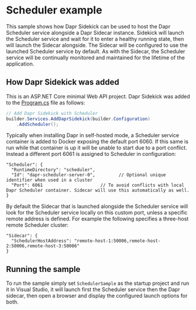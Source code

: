 # Scheduler example

This sample shows how Dapr Sidekick can be used to host the Dapr Scheduler service alongside a Dapr Sidecar instance. Sidekick will launch the Scheduler service and wait for it
to enter a healthy running state, then will launch the Sidecar alongside. The Sidecar will be configured to use the launched Scheduler service by default.
As with the Sidecar, the Scheduler service will be continually monitored and maintained for the lifetime of the application.

## How Dapr Sidekick was added

This is an ASP.NET Core minimal Web API project. Dapr Sidekick was added to the [Program.cs](SchedulerSample\Program.cs) file as follows:

```csharp
// Add Dapr Sidekick with Scheduler
builder.Services.AddDaprSidekick(builder.Configuration)
    .AddScheduler();
```

Typically when installing Dapr in self-hosted mode, a Scheduler service container is added to Docker exposing the default port 6060. If this same is run
while that container is up it will be unable to start due to a port conflict. Instead a different port 6061 is assigned to Scheduler in configuration:

```json5
"Scheduler": {
  "RuntimeDirectory": "scheduler",
  "Id": "dapr-scheduler-server-0",         // Optional unique identifier when used in a cluster
  "Port": 6061                      // To avoid conflicts with local Dapr Scheduler container. Sidecar will use this automatically as well.
}
```

By default the Sidecar that is launched alongside the Scheduler service will look for the Scheduler service locally on this custom port,
unless a specific remote address is defined. For example the following specifies a three-host remote Scheduler cluster:

```json5
"Sidecar": {
  "SchedulerHostAddress": "remote-host-1:50006,remote-host-2:50006,remote-host-3:50006"
}
```

## Running the sample

 To run the sample simply set `SchedulerSample` as the startup project and run it in Visual Studio,
 it will launch first the Scheduler service then the Dapr sidecar, then open a browser and display
 the configured launch options for both.

